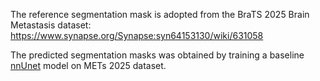 The reference segmentation mask is adopted from the BraTS 2025 Brain Metastasis dataset:
https://www.synapse.org/Synapse:syn64153130/wiki/631058

The predicted segmentation masks was obtained by training a baseline [nnUnet](https://github.com/MIC-DKFZ/nnUNet) model on METs 2025 dataset.

